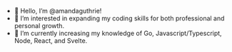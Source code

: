 - 👋 Hello, I’m @amandaguthrie!
- 👀 I’m interested in expanding my coding skills for both professional and personal growth.
- 🌱 I’m currently increasing my knowledge of Go, Javascript/Typescript, Node, React, and Svelte.

